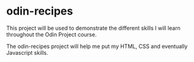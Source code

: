 # odin-recipes
This project will be used to demonstrate the different skills I will learn throughout the Odin Project course. 

The odin-recipes project will help me put my HTML, CSS and eventually Javascript skills.